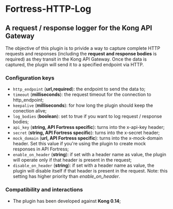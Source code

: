 # Fortress-HTTP-Log
## A request / response logger for the Kong API Gateway
The objective of this plugin is to privide a way to capture complete HTTP requests and responses (including the **request
  and response bodies** is required) as they transit in the Kong API Gateway.
Once the data is captured, the plugin will send it to a specified endpoint via HTTP.

### Configuration keys

* `http_endpoint` (**url,required**): the endpoint to send the data to;
* `timeout` (**milliseconds**): the request timeout for the connection to http_endpoint;
* `keepalive` (**milliseconds**): for how long the plugin should keep the conection alive;
* `log_bodies` (**boolean**): set to true if you want to log request / response bodies;
* `api_key` (**string, API Fortress specific**): turns into the x-api-key header;
* `secret` (**string, API Fortress specific**): turns into the x-secret header;
* `mock_domain` (**url, API Fortress specific**): turns into the x-mock-domain header. Set this value if you're using the plugin
to create mock responses in API Fortress;
* `enable_on_header` (**string**): if set with a header name as value, the plugin will operate only if that header is present
in the request;
* `disable_on_header` (**string**): if set with a header name as value, the plugin will disable itself if that header is present
in the request. Note: this setting has higher priority than *enable_on_header*.

### Compatibility and interactions
* The plugin has been developed against **Kong 0.14**;
